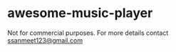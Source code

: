# awesome-music-player

Not for commercial purposes.
For more details contact  ssanmeet123@gmail.com
